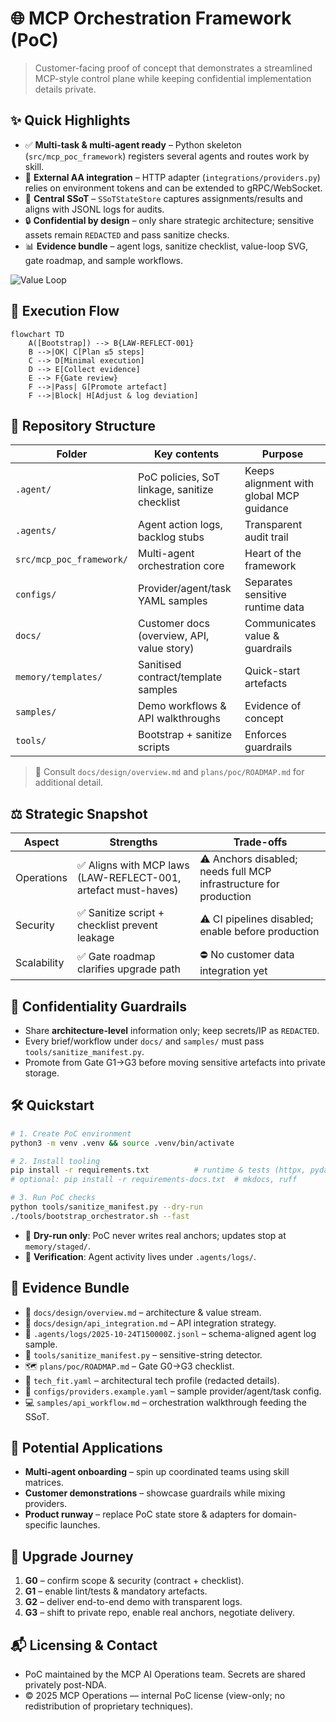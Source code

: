 # 🌐 MCP Orchestration Framework (PoC)

> Customer-facing proof of concept that demonstrates a streamlined MCP-style control plane while keeping confidential implementation details private.

## ✨ Quick Highlights
- ✅ **Multi-task & multi-agent ready** – Python skeleton (`src/mcp_poc_framework`) registers several agents and routes work by skill.
- 🔌 **External AA integration** – HTTP adapter (`integrations/providers.py`) relies on environment tokens and can be extended to gRPC/WebSocket.
- 🧱 **Central SSoT** – `SSoTStateStore` captures assignments/results and aligns with JSONL logs for audits.
- 🔒 **Confidential by design** – only share strategic architecture; sensitive assets remain `REDACTED` and pass sanitize checks.
- 📊 **Evidence bundle** – agent logs, sanitize checklist, value-loop SVG, gate roadmap, and sample workflows.

![Value Loop](docs/assets/value-loop.svg)

## 🧭 Execution Flow
```mermaid
flowchart TD
    A([Bootstrap]) --> B{LAW-REFLECT-001}
    B -->|OK| C[Plan ≤5 steps]
    C --> D[Minimal execution]
    D --> E[Collect evidence]
    E --> F{Gate review}
    F -->|Pass| G[Promote artefact]
    F -->|Block| H[Adjust & log deviation]
```

## 🧱 Repository Structure
| Folder | Key contents | Purpose |
| --- | --- | --- |
| `.agent/` | PoC policies, SoT linkage, sanitize checklist | Keeps alignment with global MCP guidance |
| `.agents/` | Agent action logs, backlog stubs | Transparent audit trail |
| `src/mcp_poc_framework/` | Multi-agent orchestration core | Heart of the framework |
| `configs/` | Provider/agent/task YAML samples | Separates sensitive runtime data |
| `docs/` | Customer docs (overview, API, value story) | Communicates value & guardrails |
| `memory/templates/` | Sanitised contract/template samples | Quick-start artefacts |
| `samples/` | Demo workflows & API walkthroughs | Evidence of concept |
| `tools/` | Bootstrap + sanitize scripts | Enforces guardrails |

> 📁 Consult `docs/design/overview.md` and `plans/poc/ROADMAP.md` for additional detail.

## ⚖️ Strategic Snapshot
| Aspect | Strengths | Trade-offs |
| --- | --- | --- |
| Operations | ✅ Aligns with MCP laws (LAW-REFLECT-001, artefact must-haves) | ⚠️ Anchors disabled; needs full MCP infrastructure for production |
| Security | ✅ Sanitize script + checklist prevent leakage | ⚠️ CI pipelines disabled; enable before production |
| Scalability | ✅ Gate roadmap clarifies upgrade path | ⛔ No customer data integration yet |

## 🚧 Confidentiality Guardrails
- Share **architecture-level** information only; keep secrets/IP as `REDACTED`.
- Every brief/workflow under `docs/` and `samples/` must pass `tools/sanitize_manifest.py`.
- Promote from Gate G1→G3 before moving sensitive artefacts into private storage.

## 🛠️ Quickstart
```bash
# 1. Create PoC environment
python3 -m venv .venv && source .venv/bin/activate

# 2. Install tooling
pip install -r requirements.txt          # runtime & tests (httpx, pydantic, pytest)
# optional: pip install -r requirements-docs.txt  # mkdocs, ruff

# 3. Run PoC checks
python tools/sanitize_manifest.py --dry-run
./tools/bootstrap_orchestrator.sh --fast
```

- 🔁 **Dry-run only**: PoC never writes real anchors; updates stop at `memory/staged/`.
- 🧪 **Verification**: Agent activity lives under `.agents/logs/`.

## 📌 Evidence Bundle
- 📘 `docs/design/overview.md` – architecture & value stream.
- 🔌 `docs/design/api_integration.md` – API integration strategy.
- 🧾 `.agents/logs/2025-10-24T150000Z.jsonl` – schema-aligned agent log sample.
- 🧰 `tools/sanitize_manifest.py` – sensitive-string detector.
- 🗺️ `plans/poc/ROADMAP.md` – Gate G0→G3 checklist.
- 🧱 `tech_fit.yaml` – architectural tech profile (redacted details).
- 🔄 `configs/providers.example.yaml` – sample provider/agent/task config.
- 💻 `samples/api_workflow.md` – orchestration walkthrough feeding the SSoT.

## 🔭 Potential Applications
- **Multi-agent onboarding** – spin up coordinated teams using skill matrices.
- **Customer demonstrations** – showcase guardrails while mixing providers.
- **Product runway** – replace PoC state store & adapters for domain-specific launches.

## 🤝 Upgrade Journey
1. **G0** – confirm scope & security (contract + checklist).
2. **G1** – enable lint/tests & mandatory artefacts.
3. **G2** – deliver end-to-end demo with transparent logs.
4. **G3** – shift to private repo, enable real anchors, negotiate delivery.

## 📬 Licensing & Contact
- PoC maintained by the MCP AI Operations team. Secrets are shared privately post-NDA.
- © 2025 MCP Operations — internal PoC license (view-only; no redistribution of proprietary techniques).
